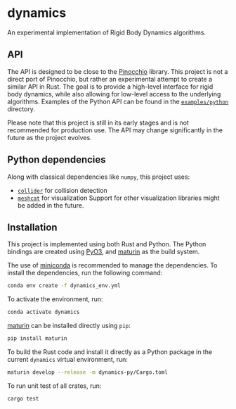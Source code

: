 # dynamics
An experimental implementation of Rigid Body Dynamics algorithms.

## API
The API is designed to be close to the [Pinocchio](https://github.com/stack-of-tasks/pinocchio) library. This project is not a direct port of Pinocchio, but rather an experimental attempt to create a similar API in Rust. The goal is to provide a high-level interface for rigid body dynamics, while also allowing for low-level access to the underlying algorithms. Examples of the Python API can be found in the [`examples/python`](https://github.com/agroudiev/dynamics/tree/main/examples/python) directory.

Please note that this project is still in its early stages and is not recommended for production use. The API may change significantly in the future as the project evolves.

## Python dependencies
Along with classical dependencies like `numpy`, this project uses:
- [`collider`](https://github.com/agroudiev/collider) for collision detection
- [`meshcat`](https://github.com/meshcat-dev/meshcat-python/) for visualization
Support for other visualization libraries might be added in the future.

## Installation
This project is implemented using both Rust and Python. The Python bindings are created using [PyO3](https://pyo3.rs/), and [maturin](https://www.maturin.rs/) as the build system.

The use of [miniconda](https://docs.conda.io/en/latest/miniconda.html) is recommended to manage the dependencies. To install the dependencies, run the following command:
```bash
conda env create -f dynamics_env.yml
```
To activate the environment, run:
```bash
conda activate dynamics
```

[maturin](https://www.maturin.rs/) can be installed directly using `pip`:
```bash
pip install maturin
```
To build the Rust code and install it directly as a Python package in the current `dynamics` virtual environment, run:
```bash
maturin develop --release -m dynamics-py/Cargo.toml
```
To run unit test of all crates, run:
```bash
cargo test
```